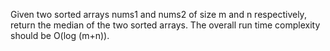Given two sorted arrays nums1 and nums2 of size m and n respectively, return the median of the two sorted arrays. The overall run time complexity should be O(log (m+n)).
